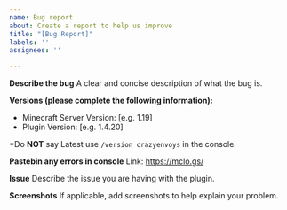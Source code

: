 ```yaml
---
name: Bug report
about: Create a report to help us improve
title: "[Bug Report]"
labels: ''
assignees: ''

---
```


**Describe the bug**
A clear and concise description of what the bug is.

**Versions (please complete the following information):**
 - Minecraft Server Version: [e.g. 1.19]
 - Plugin Version: [e.g. 1.4.20]

*Do **NOT** say Latest use `/version crazyenvoys` in the console.

**Pastebin any errors in console**
Link: https://mclo.gs/

**Issue**
Describe the issue you are having with the plugin.

**Screenshots**
If applicable, add screenshots to help explain your problem.
